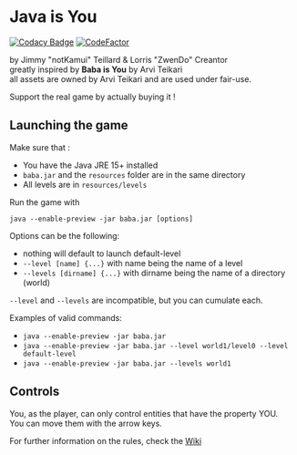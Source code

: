 # Java is You

[![Codacy Badge](https://api.codacy.com/project/badge/Grade/a347cb7081b743c7810505bfdf38dd00)](https://app.codacy.com/gh/notKamui/Java-is-You?utm_source=github.com&utm_medium=referral&utm_content=notKamui/Java-is-You&utm_campaign=Badge_Grade)
[![CodeFactor](https://www.codefactor.io/repository/github/notkamui/java-is-you/badge/main)](https://www.codefactor.io/repository/github/notkamui/java-is-you/overview/main)

by Jimmy "notKamui" Teillard & Lorris "ZwenDo" Creantor\
greatly inspired by **Baba is You** by Arvi Teikari\
all assets are owned by Arvi Teikari and are used under fair-use.

Support the real game by actually buying it !

## Launching the game

Make sure that :
-   You have the Java JRE 15+ installed
-   `baba.jar` and the `resources` folder are in the same directory
-   All levels are in `resources/levels`

Run the game with
```Shell
java --enable-preview -jar baba.jar [options]
```
Options can be the following:
-   nothing will default to launch default-level
-   `--level [name] {...}` with name being the name of a level
-   `--levels [dirname] {...}` with dirname being the name of a directory (world)

`--level` and `--levels` are incompatible, but you can cumulate each.

Examples of valid commands:
-   `java --enable-preview -jar baba.jar`
-   `java --enable-preview -jar baba.jar --level world1/level0 --level default-level`
-   `java --enable-preview -jar baba.jar --levels world1`

## Controls

You, as the player, can only control entities that have the property YOU.\
You can move them with the arrow keys.

For further information on the rules, check the [Wiki](https://babaiswiki.fandom.com/wiki/Baba_Is_You_Wiki)
